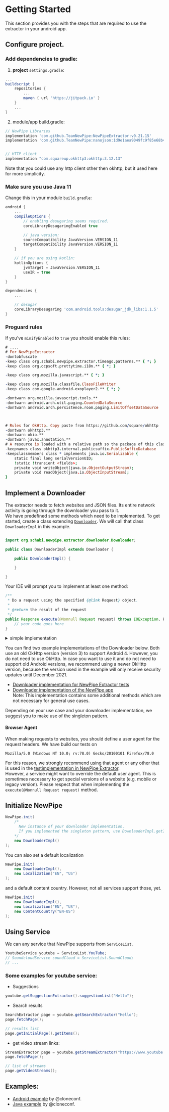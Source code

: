 # Getting Started
This section provides you with the steps that are required to use the extractor in your android app.


## Configure project.
### Add dependencies to gradle:

1. **project** `settings.gradle`:

```gradle
...
buildscript {
    repositories {
        ...
        maven { url 'https://jitpack.io' }
    }
    ...
}
```



2. module/app build.gradle:

```gradle
// NewPipe Libraries
implementation 'com.github.TeamNewPipe:NewPipeExtractor:v0.21.15'
implementation 'com.github.TeamNewPipe:nanojson:1d9e1aea9049fc9f85e68b43ba39fe7be1c1f751'


// HTTP client
implementation "com.squareup.okhttp3:okhttp:3.12.13"
```

Note that you could use any http client other then okhttp, but it used here for more simplicity.


### Make sure you use Java 11

Change this in your module `build.gradle`:

```gradle
android {
    ...
    compileOptions {
        // enabling desugaring seems required.
        coreLibraryDesugaringEnabled true

        // java version:
        sourceCompatibility JavaVersion.VERSION_11
        targetCompatibility JavaVersion.VERSION_11
    }

    // if you are using kotlin:
    kotlinOptions {
        jvmTarget = JavaVersion.VERSION_11
        useIR = true
    }
}

dependencies {
    ...

    // desugar
    coreLibraryDesugaring 'com.android.tools:desugar_jdk_libs:1.1.5'
}
```


### Proguard rules

If you've `minifyEnabled` to `true` you should enable this rules:

```pro
# ....
# For NewPipeExtractor
-dontobfuscate
-keep class org.schabi.newpipe.extractor.timeago.patterns.** { *; }
-keep class org.ocpsoft.prettytime.i18n.** { *; }

-keep class org.mozilla.javascript.** { *; }

-keep class org.mozilla.classfile.ClassFileWriter
-keep class com.google.android.exoplayer2.** { *; }

-dontwarn org.mozilla.javascript.tools.**
-dontwarn android.arch.util.paging.CountedDataSource
-dontwarn android.arch.persistence.room.paging.LimitOffsetDataSource



# Rules for OkHttp. Copy paste from https://github.com/square/okhttp
-dontwarn okhttp3.**
-dontwarn okio.**
-dontwarn javax.annotation.**
# A resource is loaded with a relative path so the package of this class must be preserved.
-keepnames class okhttp3.internal.publicsuffix.PublicSuffixDatabase
-keepclassmembers class * implements java.io.Serializable {
    static final long serialVersionUID;
    !static !transient <fields>;
    private void writeObject(java.io.ObjectOutputStream);
    private void readObject(java.io.ObjectInputStream);
}
```


## Implement a Downloader

The extractor needs to fetch websites and JSON files.
Its entire network activity is going through the downloader you pass to it.  
We have predefined some methods which need to be implemented.
To get started, create a class extending
[`Downloader`](https://github.com/TeamNewPipe/NewPipeExtractor/blob/master/extractor/src/main/java/org/schabi/newpipe/extractor/downloader/Downloader.java).
We will call that class `DownloaderImpl` in this example.

``` Java

import org.schabi.newpipe.extractor.downloader.Downloader;

public class DownloaderImpl extends Downloader {

    public DownloaderImpl() {

    }

}

```
Your IDE will prompt you to implement at least one method:

``` Java
/**
 * Do a request using the specified {@link Request} object.
 *
 * @return the result of the request
 */
public Response execute(@Nonnull Request request) throws IOException, ReCaptchaException {
    // your code goes here
}
```

<details>
<summary>simple implementation</summary>

Here is a simple implementation for the `Downloader`, assumes that you are using `okhttp`.

```java
package gh.cloneconf.newpipe_android_example;

import org.schabi.newpipe.extractor.downloader.Downloader;
import org.schabi.newpipe.extractor.downloader.Request;
import org.schabi.newpipe.extractor.downloader.Response;
import org.schabi.newpipe.extractor.exceptions.ReCaptchaException;

import java.io.IOException;
import java.util.List;
import java.util.Map;
import java.util.concurrent.TimeUnit;

import okhttp3.OkHttpClient;
import okhttp3.RequestBody;
import okhttp3.ResponseBody;

public final class DownloaderImpl extends Downloader {
    private static final String USER_AGENT
            = "Mozilla/5.0 (Windows NT 10.0; rv:78.0) Gecko/20100101 Firefox/78.0";

    private final OkHttpClient okhttp;

    public DownloaderImpl() {
        okhttp = new OkHttpClient.Builder()
                .readTimeout(30, TimeUnit.SECONDS)
                .build();
    }

    @Override
    public Response execute(final Request request)
            throws IOException, ReCaptchaException {
        final String httpMethod = request.httpMethod();
        final String url = request.url();
        final Map<String, List<String>> headers = request.headers();
        final byte[] dataToSend = request.dataToSend();

        RequestBody requestBody = null;
        if (dataToSend != null) {
            requestBody = RequestBody.create(null, dataToSend);
        }

        final okhttp3.Request.Builder requestBuilder = new okhttp3.Request.Builder()
                .method(httpMethod, requestBody).url(url)
                .addHeader("User-Agent", USER_AGENT);

        for (Map.Entry<String, List<String>> pair : headers.entrySet()) {
            final String headerName = pair.getKey();
            final List<String> headerValueList = pair.getValue();

            if (headerValueList.size() > 1) {
                requestBuilder.removeHeader(headerName);
                for (String headerValue : headerValueList) {
                    requestBuilder.addHeader(headerName, headerValue);
                }
            } else if (headerValueList.size() == 1) {
                requestBuilder.header(headerName, headerValueList.get(0));
            }

        }

        final okhttp3.Response response = okhttp.newCall(requestBuilder.build()).execute();

        if (response.code() == 429) {
            response.close();

            throw new ReCaptchaException("reCaptcha Challenge requested", url);
        }

        final ResponseBody body = response.body();
        String responseBodyToReturn = null;

        if (body != null) {
            responseBodyToReturn = body.string();
        }

        final String latestUrl = response.request().url().toString();
        return new Response(response.code(), response.message(), response.headers().toMultimap(),
                responseBodyToReturn, latestUrl);
    }
}


```

</details>


You can find two example implementations of the Downloader below.
Both use an old OkHttp version (version 3) to support Android 4. However, you do not need to use OkHttp.
In case you want to use it and do not need to support old Android versions,
we recommend using a newer OkHttp version, because the version used in the example will only receive security updates until December 2021.

- [Downloader implementation for NewPipe Extractor tests](https://github.com/TeamNewPipe/NewPipeExtractor/blob/master/extractor/src/test/java/org/schabi/newpipe/downloader/DownloaderTestImpl.java)
- [Downloader implementation of the NewPipe app](https://github.com/TeamNewPipe/NewPipe/blob/master/app/src/main/java/org/schabi/newpipe/DownloaderImpl.java)  
Note: This implementation contains some additional methods which are not necessary for general use cases.


Depending on your use case and your downloader implementation, we suggest you to make use of the singleton pattern.

#### Browser Agent

When making requests to websites, you should define a user agent for the request headers. We have build our tests on
```
Mozilla/5.0 (Windows NT 10.0; rv:78.0) Gecko/20100101 Firefox/78.0
```
For this reason, we strongly recommend using that agent or any other that is used in the [testimplementation in NewPipe Extractor](https://github.com/TeamNewPipe/NewPipeExtractor/blob/master/extractor/src/test/java/org/schabi/newpipe/downloader/DownloaderTestImpl.java).  
However, a service might want to override the default user agent.
This is sometimes necessary to get special versions of a website (e.g. mobile or legacy version).
Please respect that when implementing the `execute(@Nonnull Request request)` method.

## Initialize NewPipe

``` Java
NewPipe.init(
    /* 
      New instance of your downloader implementation.
      If you implemented the singleton pattern, use DownlaoderImpl.getInstance() instead.
    */
    new DownloaderImpl()
);
```
You can also set a default localization 
``` Java
NewPipe.init(
    new DownloaderImpl(),
    new Localization("EN", "US")
);
```
and a default content country. However, not all services support those, yet.
``` Java
NewPipe.init(
    new DownloaderImpl(),
    new Localization("EN", "US"),
    new ContentCountry("EN-US")
);
```



## Using Service

We can any service that NewPipe supports from `ServiceList`.

```java
YoutubeService youtube = ServiceList.YouTube;
// SoundcloudService soundCloud = ServiceList.SoundCloud;
// ...
```

### Some examples for **youtube** service:


- Suggestions

```java
youtube.getSuggestionExtractor().suggestionList("Hello");
```

- Search results

```java
SearchExtractor page = youtube.getSearchExtractor("Hello");
page.fetchPage();

// results list
page.getInitialPage().getItems();
```


- get video stream links:

```java
StreamExtractor page = youtube.getStreamExtractor("https://www.youtube.com/watch?v=1YGCQRTSOSI");
page.fetchPage();

// list of streams
page.getVideoStreams();
```

## Examples:
- [Android example](https://github.com/cloneconf/newpipe-android-example) by @cloneconf.
- [Java example](https://github.com/cloneconf/newpipe-java-example) by @cloneconf.
